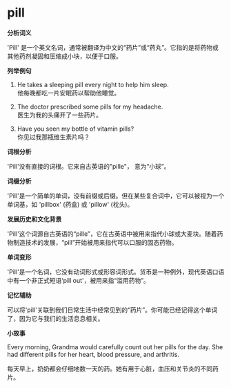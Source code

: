 # pill

**分析词义**

  

'Pill' 是一个英文名词，通常被翻译为中文的“药片”或“药丸”。它指的是将药物或其他药剂凝固和压缩成小块，以便于口服。

  

**列举例句**

  

1.  He takes a sleeping pill every night to help him sleep.  
    他每晚都吃一片安眠药以帮助他睡觉。
    
      
    
2.  The doctor prescribed some pills for my headache.  
    医生为我的头痛开了一些药片。
    
      
    
3.  Have you seen my bottle of vitamin pills?  
    你见过我那瓶维生素片吗？
    
      
    

  

**词根分析**

  

'Pill'没有直接的词根。它来自古英语的"pille"， 意为“小球”。

  

**词缀分析**

  

'Pill'是一个简单的单词，没有前缀或后缀。但在某些复合词中，它可以被视为一个单词基，如 'pillbox' (药盒) 或 'pillow' (枕头)。

  

**发展历史和文化背景**

  

'Pill'这个词源自古英语的“pille”，它在古英语中被用来指代小球或大麦块。随着药物制造技术的发展，“pill”开始被用来指代可以口服的固态药物。

  

**单词变形**

  

'Pill'是一个名词，它没有动词形式或形容词形式。货币是一种例外，现代英语口语中有一个非正式短语‘pill out'，被用来指“滥用药物”。

  

**记忆辅助**

  

可以将'pill'关联到我们日常生活中经常见到的“药片”。你可能已经记得这个单词了，因为它与我们的生活息息相关。

  

**小故事**

  

Every morning, Grandma would carefully count out her pills for the day. She had different pills for her heart, blood pressure, and arthritis.

  

每天早上，奶奶都会仔细地数一天的药。她有用于心脏，血压和关节炎的不同药片。
